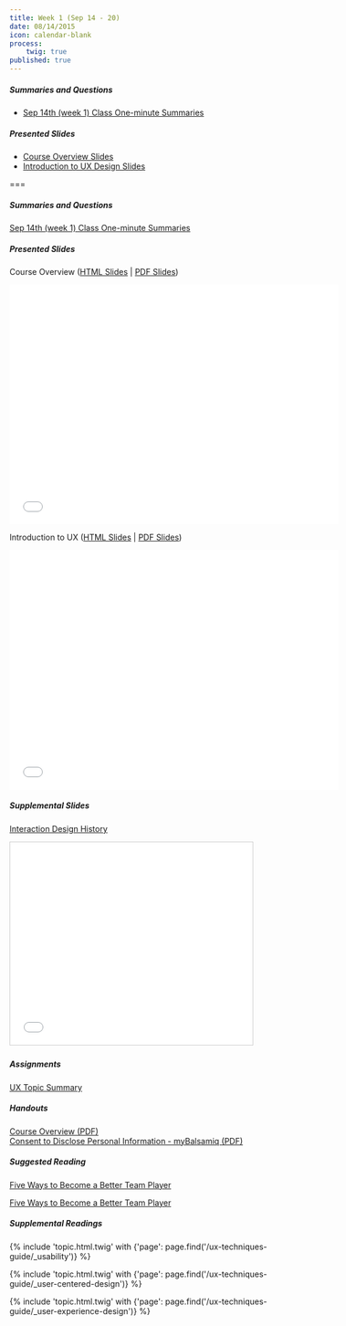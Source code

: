 ```yaml
---
title: Week 1 (Sep 14 - 20)
date: 08/14/2015
icon: calendar-blank
process:
    twig: true
published: true
---
```


##### Summaries and Questions
*   [Sep 14th (week 1) Class One-minute Summaries](https://canvas.sfu.ca/courses/22099/discussion_topics/381880)

##### Presented Slides
*   [Course Overview Slides](http://slides.com/paulhibbitts/cmpt-363-153-course-overview#/)  
*   [Introduction to UX Design Slides](http://slides.com/paulhibbitts/cmpt-363-153-introduction-to-ux#/)

===

##### Summaries and Questions  
[Sep 14th (week 1) Class One-minute Summaries](https://canvas.sfu.ca/courses/22099/discussion_topics/381880)  

##### Presented Slides  
Course Overview ([HTML Slides](http://slides.com/paulhibbitts/cmpt-363-153-course-overview#/) | [PDF Slides](http://1drv.ms/1NBerFr))  
<div class="row">
  <div class="col s10">
  <div class="video-container"><iframe src="//slides.com/paulhibbitts/cmpt-363-153-course-overview/embed?style=light" width="576" height="420" scrolling="no" frameborder="0" webkitallowfullscreen mozallowfullscreen allowfullscreen></iframe></div>
  </div>
</div>

Introduction to UX ([HTML Slides](http://slides.com/paulhibbitts/cmpt-363-153-introduction-to-ux#/) | [PDF Slides](http://1drv.ms/1NBevFc))  

<div class="row">
  <div class="col s10">
  <div class="video-container"><iframe src="//slides.com/paulhibbitts/cmpt-363-153-introduction-to-ux/embed?style=light" width="576" height="420" scrolling="no" frameborder="0" webkitallowfullscreen mozallowfullscreen allowfullscreen></iframe></div>
  </div>
</div>

##### Supplemental Slides  
[Interaction Design History](http://www.slideshare.net/mrettig/interaction-design-history)  
<div class="row">
  <div class="col s10">
  <div class="video-container"><iframe src="//www.slideshare.net/slideshow/embed_code/key/aTtcFNn7i55UVK" width="425" height="355" frameborder="0" marginwidth="0" marginheight="0" scrolling="no" style="border:1px solid #CCC; border-width:1px; margin-bottom:5px; max-width: 100%;" allowfullscreen> </iframe></div>
  </div>
</div>

##### Assignments
[UX Topic Summary](https://canvas.sfu.ca/courses/22099/assignments/112757)  

##### Handouts
[Course Overview (PDF)](http://1drv.ms/1hAjhVT)   
[Consent to Disclose Personal Information - myBalsamiq (PDF)](http://1drv.ms/1Lkl7l6)   

##### Suggested Reading  
[Five Ways to Become a Better Team Player](http://www.smashingmagazine.com/2013/09/23/5-step-process-conducting-user-research/)  
<style>iframe.embedly-card{float:left;}</style>
<div class="row">
  <div class="col s10">
    <a class="embedly-card" href="http://www.forbes.com/sites/dorieclark/2012/03/28/five-ways-to-become-a-better-team-player/">Five Ways to Become a Better Team Player</a>
<script async src="//cdn.embedly.com/widgets/platform.js" charset="UTF-8"></script>
  </div>
</div>  

##### Supplemental Readings
{% include 'topic.html.twig' with {'page': page.find('/ux-techniques-guide/_usability')} %}

{% include 'topic.html.twig' with {'page': page.find('/ux-techniques-guide/_user-centered-design')} %}

{% include 'topic.html.twig' with {'page': page.find('/ux-techniques-guide/_user-experience-design')} %}  
